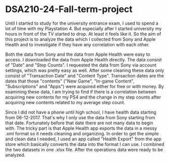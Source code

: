 # DSA210-24-Fall-term-project
Until I started to study for the university entrance exam, I used to spend a lot of time with my Playstation 4. But especially after I started university my hours in front of the TV started to drop. At least it feels like it. So the aim of this project is to analyze the data which I collected from Sony and Apple Health and to investigate if they have any correlation with each other. 

Both the data from Sony and the data from Apple Health were easy to access. I downloaded the data from Apple Health directly. The data consist of "Date" and "Step Counts". I requested the data from Sony via account settings, which was pretty easy as well. After some cleaning these data only consist of "Transaction Date" and "Content Type". Transaction dates are the dates that those "contents" ("New Game", "In-game Content", "Subscriptions" and "Apps") were acquired either for free or with money. By examining these data, I am trying to find if there is a correlation between acquiring new contents for my PS4 and the change in my step counts after acquiring new contents related to my average step count. 

Since I did not have a phone until high school, I have health data starting from 06-12-2017. That's why I only use the data from Sony starting from that date. Fortunately before that date there are not many data to begin with. The tricky part is that Apple Health app exports the data in a messy .xml format so it needs cleaning and organizing. In order to get the simple and clean data I needed, I used an app called "Health Export" from the app store which basically converts the data into the format I can use. I combined the two datasets in one .xlsx file. After the operations data were ready to be analyzed.

